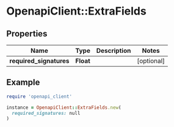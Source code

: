 # OpenapiClient::ExtraFields

## Properties

| Name | Type | Description | Notes |
| ---- | ---- | ----------- | ----- |
| **required_signatures** | **Float** |  | [optional] |

## Example

```ruby
require 'openapi_client'

instance = OpenapiClient::ExtraFields.new(
  required_signatures: null
)
```

